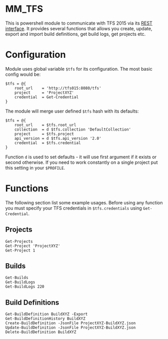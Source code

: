 MM_TFS
======

This is powershell module to communicate with TFS 2015 via its [REST interface](https://www.visualstudio.com/integrate/get-started/rest/basics). It provides several functions that allows you create, update, export and import build definitions, get build logs, get projects etc.

Configuration
=============

Module uses global variable `$tfs` for its configuration. The most basic config would be:

    $tfs = @{
        root_url    = 'http://tfs015:8080/tfs'
        project     = 'ProjectXYZ'
        credential  = Get-Credential
    }


The module will merge user defined `$tfs` hash with its defaults:

    $tfs = @{
        root_url    = $tfs.root_url
        collection  = d $tfs.collection 'DefaultCollection'
        project     = $tfs.project
        api_version = d $tfs.api_version '2.0'
        credential  = $tfs.credential
    }

Function `d` is used to set defaults - it will use first argument if it exists or second otherwise. If you need to work constantly on a single project put this setting in your `$PROFILE`.

Functions
=========

The following section list some example usages. Before using any function you must specify your TFS credentials in `$tfs.credentials` using `Get-Credential`.

Projects
--------

    Get-Projects
    Get-Project 'ProjectXYZ'
    Get-Project 1

Builds
------

    Get-Builds
    Get-BuildLogs
    Get-BuildLogs 220


Build Definitions
-----------------

    Get-BuildDefinition BuildXYZ -Export
    Get-BuildDefinitionHistory BuildXYZ
    Create-BuildDefinition -JsonFile ProjectXYZ-BuildXYZ.json
    Update-BuildDefinition -JsonFile ProjectXYZ-BuildXYZ.json
    Delete-BuildDefinition BuildXYZ
